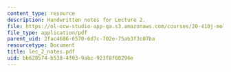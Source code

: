 ```yaml
---
content_type: resource
description: Handwritten notes for Lecture 2.
file: https://ol-ocw-studio-app-qa.s3.amazonaws.com/courses/20-410j-molecular-cellular-and-tissue-biomechanics-be-410j-spring-2003/bb628574b5384f039abc923f8f60296e_lec_2_notes.pdf
file_type: application/pdf
parent_uid: 2fac4686-6570-6d7c-702e-75ab3f3c07ba
resourcetype: Document
title: lec_2_notes.pdf
uid: bb628574-b538-4f03-9abc-923f8f60296e
---
```

